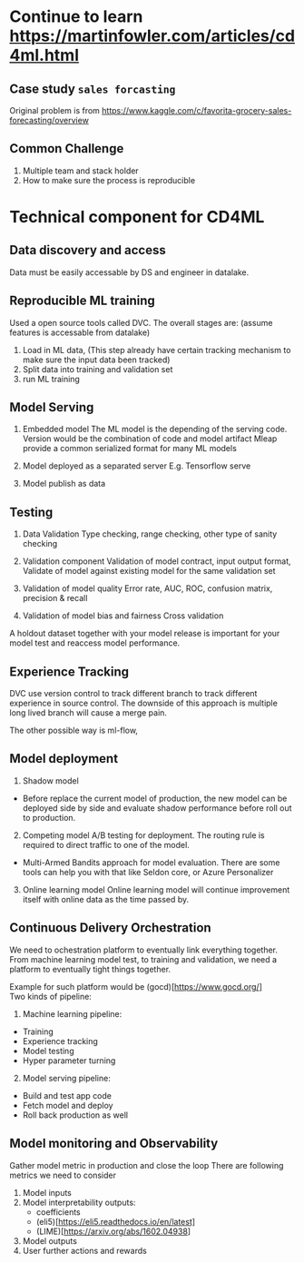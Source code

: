 # Continue to learn https://martinfowler.com/articles/cd4ml.html 


## Case study ``sales forcasting``

Original problem is from https://www.kaggle.com/c/favorita-grocery-sales-forecasting/overview 

## Common Challenge
1. Multiple team and stack holder 
2. How to make sure the process is reproducible 


# Technical component for CD4ML
## Data discovery and access
Data must be easily accessable by DS and engineer in datalake. 

## Reproducible ML training
Used a open source tools called DVC. 
The overall stages are: (assume features is accessable from datalake)
1. Load in ML data, (This step already have certain tracking mechanism to make sure the input data been tracked)
2. Split data into training and validation set
3. run ML training


## Model Serving
1. Embedded model 
The ML model is the depending of the serving code. Version would be the combination of code and model artifact 
Mleap provide a common serialized format for many ML models 

2. Model deployed as a separated server 
E.g. Tensorflow serve 

3. Model publish as data 

## Testing
1. Data Validation 
Type checking, range checking, other type of sanity checking 

2. Validation component 
Validation of model contract, input output format, 
Validate of model against existing model for the same validation set 

3. Validation of model quality
Error rate, AUC, ROC, confusion matrix, precision & recall

4. Validation of model bias and fairness 
Cross validation 

A holdout dataset together with your model release is important for your model test and reaccess model performance. 


## Experience Tracking

DVC use version control to track different branch to track different experience in source control. 
The downside of this approach is multiple long lived branch will cause a merge pain. 

The other possible way is ml-flow, 

## Model deployment
1. Shadow model  
 * Before replace the current model of production, the new model can be deployed side by side and evaluate shadow 
 performance before roll out to production. 
2. Competing model
A/B testing for deployment. The routing rule is required to direct traffic to one of the model. 
* Multi-Armed Bandits approach for model evaluation. There are some tools can help you with that like Seldon core, 
or Azure Personalizer  
3. Online learning model 
Online learning model will continue improvement itself with online data as the time passed by.

## Continuous Delivery Orchestration
We need to ochestration platform to eventually link everything together. 
From machine learning model test, to training and validation, we need a platform to eventually tight things together. 

Example for such platform would be (gocd)[https://www.gocd.org/]  
Two kinds of pipeline:
1. Machine learning pipeline:
* Training 
* Experience tracking   
* Model testing 
* Hyper parameter turning 

2. Model serving pipeline:
* Build and test app code
* Fetch model and deploy 
* Roll back production as well 

## Model monitoring and Observability

Gather model metric in production and close the loop
There are following metrics we need to consider
1. Model inputs
2. Model interpretability outputs:
    * coefficients
    * (eli5)[https://eli5.readthedocs.io/en/latest]
    * (LIME)[https://arxiv.org/abs/1602.04938]
3. Model outputs
4. User further actions and rewards 








 